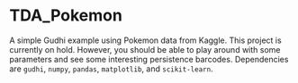 # TDA_Pokemon
A simple Gudhi example using Pokemon data from Kaggle. This project is currently on hold. However, you should be able to play around with some parameters and see some interesting persistence barcodes. Dependencies are `gudhi`, `numpy`, `pandas`, `matplotlib`, and `scikit-learn`.
